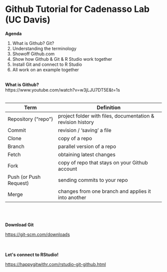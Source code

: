 # Github Tutorial for Cadenasso Lab (UC Davis)

<b>Agenda</b>

1. What is Github? Git?
2. Understanding the terminology
3. Showoff Github.com
4. Show how Github & Git & R Studio work together
5. Install Git and connect to R Studio
6. All work on an example together

<br>
<b>What is Github?</b><br>
https://www.youtube.com/watch?v=w3jLJU7DT5E&t=1s
<br><br>

Term | Definition
------------ | -------------
Repository (“repo”) | project folder with files, documentation & revision history
Commit | revision / ‘saving’ a file
Clone | copy of a repo
Branch | parallel version of a repo
Fetch | obtaining latest changes
Fork | copy of repo that stays on your Github account
Push (or Push Request) | sending commits to your repo
Merge | changes from one branch and applies it into another
<br><br>

<b>Download Git</b>

https://git-scm.com/downloads

<br><br>
<b>Let's connect to RStudio! </b>

https://happygitwithr.com/rstudio-git-github.html
